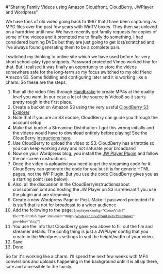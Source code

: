 #"Sharing Family Videos using Amazon Cloudfront, CloudBerry, JWPlayer and Wordpress"


 We have tons of old video going back to 1997 that I have been capturing as MPG files over the past few years with WinTV boxes. They then sat unloved on a harddrive until now. We have recently got family requests for copies of some of the videos and it prompted me to finally do something. I had considered burning DVDs but they are just going to get lost/scratched and I&#39;ve always found generating them to be a complete pain. <p /><div>I switched my thinking to online site which we have used before for very short school-play type snippets. Password protected Vimeo worked fine for that. But I realised it was finally an opportunity to store the videos somewhere safe for the long-term so my focus switched to my old friend Amazon S3. Some fiddling and configuring later and it is working like a charm. So these are the steps:</div> <p /><div><ol><li>Run all the video files through <a href="http://handbrake.fr/">Handbrake</a> to create MP4s at the quality level you want. In our case a lot of the source is Video8 so it starts pretty rough in the first place.</li> <li>Create a bucket on Amazon S3 using the very useful <a href="http://cloudberrylab.com/">CloudBerry S3 Explorer</a></li><li>Note that if you are an S3 noobie, CloudBerry can guide you through the account setup</li><li>Make that bucket a Streaming Distribution. I got this wrong initially and the videos would have to download entirely before playing! See the CloudBerry <a href="http://blog.cloudberrylab.com/2009/12/how-to-configure-cloudfront-streaming.html">instructions here</a>.</li> <li>Use CloudBerry to upload the video to S3. CloudBerry has a throttle so you can keep working away and not saturate your broadband</li><li>Now on your Wordpress blog, you install the <a href="http://www.longtailvideo.com/addons/modules/148/JW-Player-Plugin-for-WordPress?q=">JW Player Plugin</a> and follow the on-screen instructions.</li> <li>Once the video is uploaded you need to get the streaming code for it. CloudBerry can generate the code for you but it is for generic HTML pages, not the WP Plugin. But you use the code CloudBerry gives you as a starting point (see below).</li> <li>Also, all the discussion in the CloudBerryinstructionsabout crossdomain.xml and hosting the JW Player on S3 isirrelevantif you use the plugin and are streaming</li><li>Create a new Wordpress Page or Post. Make it password protected if it is stuff that is not for broadcast to a wider audience</li> <li>Add the following to the page: <span style="font-family: Georgia, Times New Roman, Bitstream Charter, Times, serif; font-size: 13px; line-height: 19px;">[jwplayer config=&quot;ConorVids1&quot; file=&quot;BlahBlah.mp4&quot; streamer=&quot;rtmp://<a href="http://whatever.cloudfront.net/cfx/st/mp4:/">whatever.cloudfront.net/cfx/st/mp4:/</a>&quot; provider=&quot;rtmp&quot;]</span></li> <li><span style="font-family: Georgia, Times New Roman, Bitstream Charter, Times, serif; font-size: 13px; line-height: 19px;"></span>You use the info that Cloudberry gave you above to fill out the file and streamer details. The config thing is just a JWPlayer config that you create in the Wordpress settings to suit the height/width of your video.</li> <li>Save</li><li>Done!</li></ol>So far it&#39;s working like a charm. I&#39;ll spend the next few weeks with MP4 conversions and uploads happening in the background until it is all up there, safe and accessible to the family.</div> <div></div>
 